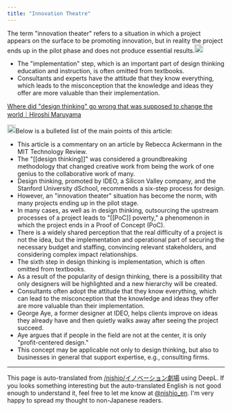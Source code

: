 ```yaml
---
title: "Innovation Theatre"
---
```


The term "innovation theater" refers to a situation in which a project appears on the surface to be promoting innovation, but in reality the project ends up in the pilot phase and does not produce essential results.<img src='https://scrapbox.io/api/pages/nishio-en/GPT-4/icon' alt='GPT-4.icon' height="19.5"/>
- The "implementation" step, which is an important part of design thinking education and instruction, is often omitted from textbooks.
- Consultants and experts have the attitude that they know everything, which leads to the misconception that the knowledge and ideas they offer are more valuable than their implementation.

[Where did "design thinking" go wrong that was supposed to change the world｜Hiroshi Maruyama](https://note.com/hiroshi_maruyama/n/n729a89c2e1ab)

<img src='https://scrapbox.io/api/pages/nishio-en/GPT-4/icon' alt='GPT-4.icon' height="19.5"/>Below is a bulleted list of the main points of this article:
- This article is a commentary on an article by Rebecca Ackermann in the MIT Technology Review.
- The "[[design thinking]]" was considered a groundbreaking methodology that changed creative work from being the work of one genius to the collaborative work of many.
- Design thinking, promoted by IDEO, a Silicon Valley company, and the Stanford University dSchool, recommends a six-step process for design.
- However, an "innovation theater" situation has become the norm, with many projects ending up in the pilot stage.
- In many cases, as well as in design thinking, outsourcing the upstream processes of a project leads to "[[PoC]] poverty," a phenomenon in which the project ends in a Proof of Concept (PoC).
- There is a widely shared perception that the real difficulty of a project is not the idea, but the implementation and operational part of securing the necessary budget and staffing, convincing relevant stakeholders, and considering complex impact relationships.
- The sixth step in design thinking is implementation, which is often omitted from textbooks.
- As a result of the popularity of design thinking, there is a possibility that only designers will be highlighted and a new hierarchy will be created.
- Consultants often adopt the attitude that they know everything, which can lead to the misconception that the knowledge and ideas they offer are more valuable than their implementation.
- George Aye, a former designer at IDEO, helps clients improve on ideas they already have and then quietly walks away after seeing the project succeed.
- Aye argues that if people in the field are not at the center, it is only "profit-centered design."
- This concept may be applicable not only to design thinking, but also to businesses in general that support expertise, e.g., consulting firms.
---
This page is auto-translated from [/nishio/イノベーション劇場](https://scrapbox.io/nishio/イノベーション劇場) using DeepL. If you looks something interesting but the auto-translated English is not good enough to understand it, feel free to let me know at [@nishio_en](https://twitter.com/nishio_en). I'm very happy to spread my thought to non-Japanese readers.